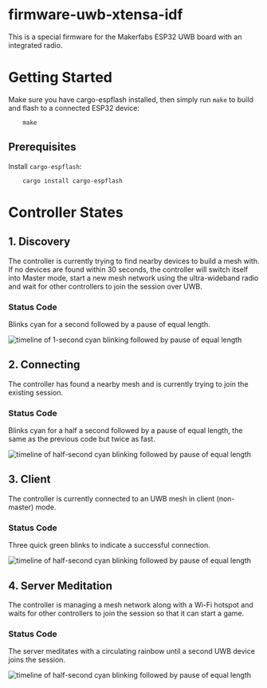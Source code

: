 # firmware-uwb-xtensa-idf

This is a special firmware for the Makerfabs ESP32 UWB board with an integrated radio.

# Getting Started

Make sure you have cargo-espflash installed, then simply run `make` to build and flash to a connected ESP32 device:

```
    make
```

## Prerequisites

Install `cargo-espflash`:

```
    cargo install cargo-espflash
```

# Controller States

## 1. Discovery

The controller is currently trying to find nearby devices to build a mesh with. If no devices are found within 30 seconds, the controller will switch itself into Master mode, start a new mesh network using the ultra-wideband radio and wait for other controllers to join the session over UWB.

### Status Code

Blinks cyan for a second followed by a pause of equal length.

![timeline of 1-second cyan blinking followed by pause of equal length](https://ghoust.s3.fr-par.scw.cloud/blink_codes/discovery_led_pattern.png)

## 2. Connecting

The controller has found a nearby mesh and is currently trying to join the existing session.

### Status Code

Blinks cyan for a half a second followed by a pause of equal length, the same as the previous code but twice as fast.

![timeline of half-second cyan blinking followed by pause of equal length](https://ghoust.s3.fr-par.scw.cloud/blink_codes/connecting_led_pattern.png)

## 3. Client

The controller is currently connected to an UWB mesh in client (non-master) mode.

### Status Code

Three quick green blinks to indicate a successful connection.

![timeline of half-second cyan blinking followed by pause of equal length](https://ghoust.s3.fr-par.scw.cloud/blink_codes/client_led_pattern.png)

## 4. Server Meditation

The controller is managing a mesh network along with a Wi-Fi hotspot and waits for other controllers to join the session so that it can start a game.

### Status Code

The server meditates with a circulating rainbow until a second UWB device joins the session.

![timeline of half-second cyan blinking followed by pause of equal length](https://ghoust.s3.fr-par.scw.cloud/blink_codes/server_meditation_led_pattern.png)